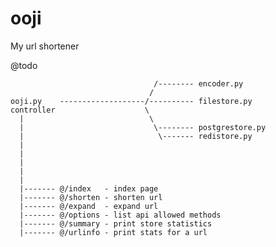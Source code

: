 ooji
====

My url shortener



@todo

                                    /-------- encoder.py
                                   /
    ooji.py    -------------------/---------- filestore.py
    controller                    \
      |                            \
      |                             \-------- postgrestore.py
      |                              \------- redistore.py
      |
      |
      |
      |
      |
      |------- @/index   - index page
      |------- @/shorten - shorten url
      |------- @/expand  - expand url
      |------- @/options - list api allowed methods
      |------- @/summary - print store statistics
      |------- @/urlinfo - print stats for a url
